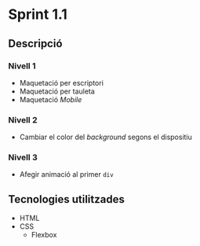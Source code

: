 # Sprint 1.1
## Descripció

### Nivell 1
* Maquetació per escriptori
* Maquetació per tauleta
* Maquetació *Mobile*
### Nivell 2
* Cambiar el color del *background* segons el dispositiu
### Nivell 3
* Afegir animació al primer `div`
## Tecnologies utilitzades
* HTML 
* CSS
	* Flexbox
